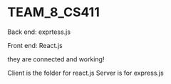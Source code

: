 # TEAM_8_CS411
Back end: exprtess.js

Front end: React.js

they are connected and working!

Client is the folder for react.js
Server is for express.js
